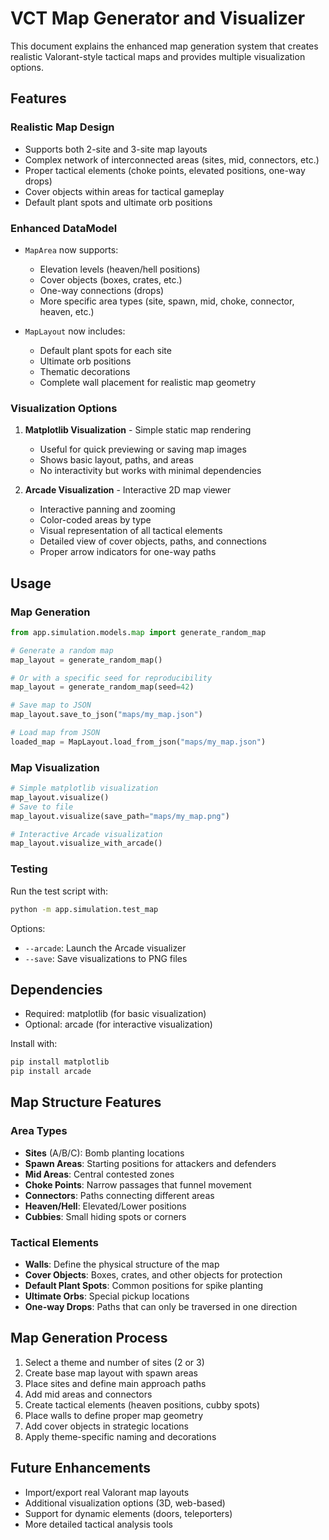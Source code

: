 # VCT Map Generator and Visualizer

This document explains the enhanced map generation system that creates realistic Valorant-style tactical maps and provides multiple visualization options.

## Features

### Realistic Map Design
- Supports both 2-site and 3-site map layouts
- Complex network of interconnected areas (sites, mid, connectors, etc.)
- Proper tactical elements (choke points, elevated positions, one-way drops)
- Cover objects within areas for tactical gameplay
- Default plant spots and ultimate orb positions

### Enhanced DataModel
- `MapArea` now supports:
  - Elevation levels (heaven/hell positions)
  - Cover objects (boxes, crates, etc.)
  - One-way connections (drops)
  - More specific area types (site, spawn, mid, choke, connector, heaven, etc.)

- `MapLayout` now includes:
  - Default plant spots for each site
  - Ultimate orb positions
  - Thematic decorations
  - Complete wall placement for realistic map geometry

### Visualization Options
1. **Matplotlib Visualization** - Simple static map rendering
   - Useful for quick previewing or saving map images
   - Shows basic layout, paths, and areas
   - No interactivity but works with minimal dependencies

2. **Arcade Visualization** - Interactive 2D map viewer
   - Interactive panning and zooming
   - Color-coded areas by type
   - Visual representation of all tactical elements
   - Detailed view of cover objects, paths, and connections
   - Proper arrow indicators for one-way paths

## Usage

### Map Generation
```python
from app.simulation.models.map import generate_random_map

# Generate a random map
map_layout = generate_random_map()

# Or with a specific seed for reproducibility
map_layout = generate_random_map(seed=42)

# Save map to JSON
map_layout.save_to_json("maps/my_map.json")

# Load map from JSON
loaded_map = MapLayout.load_from_json("maps/my_map.json")
```

### Map Visualization
```python
# Simple matplotlib visualization
map_layout.visualize()
# Save to file
map_layout.visualize(save_path="maps/my_map.png")

# Interactive Arcade visualization
map_layout.visualize_with_arcade()
```

### Testing
Run the test script with:
```bash
python -m app.simulation.test_map
```

Options:
- `--arcade`: Launch the Arcade visualizer
- `--save`: Save visualizations to PNG files

## Dependencies
- Required: matplotlib (for basic visualization)
- Optional: arcade (for interactive visualization)

Install with:
```bash
pip install matplotlib
pip install arcade
```

## Map Structure Features

### Area Types
- **Sites** (A/B/C): Bomb planting locations
- **Spawn Areas**: Starting positions for attackers and defenders
- **Mid Areas**: Central contested zones
- **Choke Points**: Narrow passages that funnel movement
- **Connectors**: Paths connecting different areas
- **Heaven/Hell**: Elevated/Lower positions
- **Cubbies**: Small hiding spots or corners

### Tactical Elements
- **Walls**: Define the physical structure of the map
- **Cover Objects**: Boxes, crates, and other objects for protection
- **Default Plant Spots**: Common positions for spike planting
- **Ultimate Orbs**: Special pickup locations
- **One-way Drops**: Paths that can only be traversed in one direction

## Map Generation Process
1. Select a theme and number of sites (2 or 3)
2. Create base map layout with spawn areas
3. Place sites and define main approach paths
4. Add mid areas and connectors
5. Create tactical elements (heaven positions, cubby spots)
6. Place walls to define proper map geometry
7. Add cover objects in strategic locations
8. Apply theme-specific naming and decorations

## Future Enhancements
- Import/export real Valorant map layouts
- Additional visualization options (3D, web-based)
- Support for dynamic elements (doors, teleporters)
- More detailed tactical analysis tools 